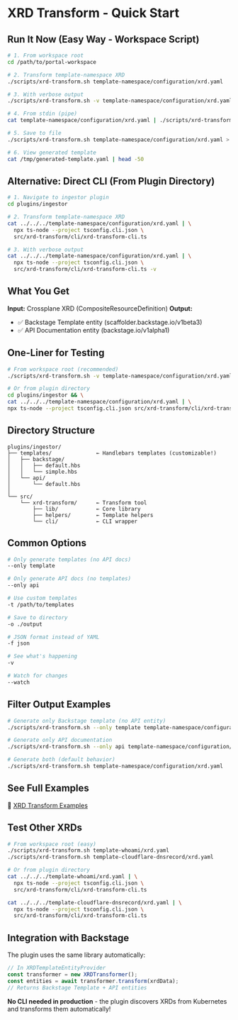 # XRD Transform - Quick Start

## Run It Now (Easy Way - Workspace Script)

```bash
# 1. From workspace root
cd /path/to/portal-workspace

# 2. Transform template-namespace XRD
./scripts/xrd-transform.sh template-namespace/configuration/xrd.yaml

# 3. With verbose output
./scripts/xrd-transform.sh -v template-namespace/configuration/xrd.yaml

# 4. From stdin (pipe)
cat template-namespace/configuration/xrd.yaml | ./scripts/xrd-transform.sh

# 5. Save to file
./scripts/xrd-transform.sh template-namespace/configuration/xrd.yaml > /tmp/generated-template.yaml

# 6. View generated template
cat /tmp/generated-template.yaml | head -50
```

## Alternative: Direct CLI (From Plugin Directory)

```bash
# 1. Navigate to ingestor plugin
cd plugins/ingestor

# 2. Transform template-namespace XRD
cat ../../../template-namespace/configuration/xrd.yaml | \
  npx ts-node --project tsconfig.cli.json \
  src/xrd-transform/cli/xrd-transform-cli.ts

# 3. With verbose output
cat ../../../template-namespace/configuration/xrd.yaml | \
  npx ts-node --project tsconfig.cli.json \
  src/xrd-transform/cli/xrd-transform-cli.ts -v
```

## What You Get

**Input:** Crossplane XRD (CompositeResourceDefinition)
**Output:**
- ✅ Backstage Template entity (scaffolder.backstage.io/v1beta3)
- ✅ API Documentation entity (backstage.io/v1alpha1)

## One-Liner for Testing

```bash
# From workspace root (recommended)
./scripts/xrd-transform.sh -v template-namespace/configuration/xrd.yaml

# Or from plugin directory
cd plugins/ingestor && \
cat ../../../template-namespace/configuration/xrd.yaml | \
npx ts-node --project tsconfig.cli.json src/xrd-transform/cli/xrd-transform-cli.ts -v
```

## Directory Structure

```
plugins/ingestor/
├── templates/              ← Handlebars templates (customizable!)
│   ├── backstage/
│   │   ├── default.hbs
│   │   └── simple.hbs
│   └── api/
│       └── default.hbs
│
└── src/
    └── xrd-transform/      ← Transform tool
        ├── lib/            ← Core library
        ├── helpers/        ← Template helpers
        └── cli/            ← CLI wrapper
```

## Common Options

```bash
# Only generate templates (no API docs)
--only template

# Only generate API docs (no templates)
--only api

# Use custom templates
-t /path/to/templates

# Save to directory
-o ./output

# JSON format instead of YAML
-f json

# See what's happening
-v

# Watch for changes
--watch
```

## Filter Output Examples

```bash
# Generate only Backstage template (no API entity)
./scripts/xrd-transform.sh --only template template-namespace/configuration/xrd.yaml

# Generate only API documentation
./scripts/xrd-transform.sh --only api template-namespace/configuration/xrd.yaml

# Generate both (default behavior)
./scripts/xrd-transform.sh template-namespace/configuration/xrd.yaml
```

## See Full Examples

📖 [XRD Transform Examples](./docs/xrd-transform-examples.md)

## Test Other XRDs

```bash
# From workspace root (easy)
./scripts/xrd-transform.sh template-whoami/xrd.yaml
./scripts/xrd-transform.sh template-cloudflare-dnsrecord/xrd.yaml

# Or from plugin directory
cat ../../../template-whoami/xrd.yaml | \
  npx ts-node --project tsconfig.cli.json \
  src/xrd-transform/cli/xrd-transform-cli.ts

cat ../../../template-cloudflare-dnsrecord/xrd.yaml | \
  npx ts-node --project tsconfig.cli.json \
  src/xrd-transform/cli/xrd-transform-cli.ts
```

## Integration with Backstage

The plugin uses the same library automatically:

```typescript
// In XRDTemplateEntityProvider
const transformer = new XRDTransformer();
const entities = await transformer.transform(xrdData);
// Returns Backstage Template + API entities
```

**No CLI needed in production** - the plugin discovers XRDs from Kubernetes and transforms them automatically!
